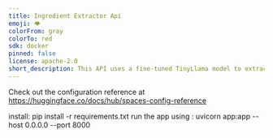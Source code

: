 ```yaml
---
title: Ingredient Extractor Api
emoji: 👁
colorFrom: gray
colorTo: red
sdk: docker
pinned: false
license: apache-2.0
short_description: This API uses a fine-tuned TinyLlama model to extract ingred
---
```


Check out the configuration reference at https://huggingface.co/docs/hub/spaces-config-reference


install:
pip install -r requirements.txt
run the app using : uvicorn app:app --host 0.0.0.0 --port 8000
